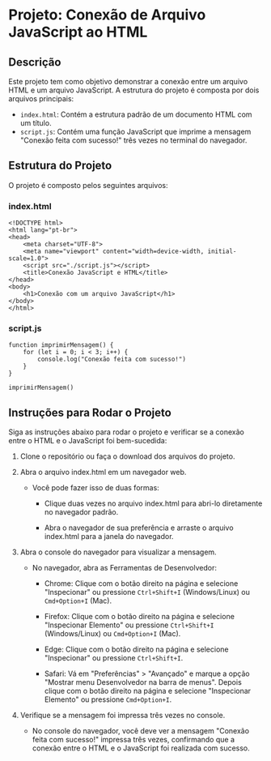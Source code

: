 # Projeto: Conexão de Arquivo JavaScript ao HTML

## Descrição

Este projeto tem como objetivo demonstrar a conexão entre um arquivo HTML e um arquivo JavaScript. A estrutura do projeto é composta por dois arquivos principais:

- `index.html`: Contém a estrutura padrão de um documento HTML com um título.
- `script.js`: Contém uma função JavaScript que imprime a mensagem "Conexão feita com sucesso!" três vezes no terminal do navegador.

## Estrutura do Projeto

O projeto é composto pelos seguintes arquivos:

### index.html

```
<!DOCTYPE html>
<html lang="pt-br">
<head>
    <meta charset="UTF-8">
    <meta name="viewport" content="width=device-width, initial-scale=1.0">
    <script src="./script.js"></script>
    <title>Conexão JavaScript e HTML</title>
</head>
<body>
    <h1>Conexão com um arquivo JavaScript</h1>
</body>
</html>
````


### script.js

```
function imprimirMensagem() {
    for (let i = 0; i < 3; i++) {
        console.log("Conexão feita com sucesso!")
    }
}

imprimirMensagem()
```

## Instruções para Rodar o Projeto

Siga as instruções abaixo para rodar o projeto e verificar se a conexão entre o HTML e o JavaScript foi bem-sucedida:

1. Clone o repositório ou faça o download dos arquivos do projeto.

2. Abra o arquivo index.html em um navegador web.
    - Você pode fazer isso de duas formas:

        - Clique duas vezes no arquivo index.html para abri-lo diretamente no navegador padrão.

        - Abra o navegador de sua preferência e arraste o arquivo index.html para a janela do navegador.

3. Abra o console do navegador para visualizar a mensagem.
    - No navegador, abra as Ferramentas de Desenvolvedor:

        - Chrome: Clique com o botão direito na página e selecione "Inspecionar" ou pressione `Ctrl+Shift+I` (Windows/Linux) ou `Cmd+Option+I` (Mac).

        - Firefox: Clique com o botão direito na página e selecione "Inspecionar Elemento" ou pressione `Ctrl+Shift+I` (Windows/Linux) ou `Cmd+Option+I` (Mac).

        - Edge: Clique com o botão direito na página e selecione "Inspecionar" ou pressione `Ctrl+Shift+I`.

        - Safari: Vá em "Preferências" > "Avançado" e marque a opção "Mostrar menu Desenvolvedor na barra de menus". Depois clique com o botão direito na página e selecione "Inspecionar Elemento" ou pressione `Cmd+Option+I`.

4. Verifique se a mensagem foi impressa três vezes no console.
    - No console do navegador, você deve ver a mensagem "Conexão feita com sucesso!" impressa três vezes, confirmando que a conexão entre o HTML e o JavaScript foi realizada com sucesso.